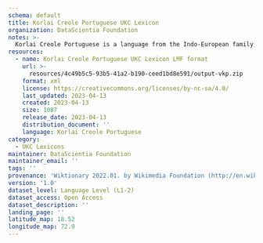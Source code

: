 ```yaml
---
schema: default
title: Korlai Creole Portuguese UKC Lexicon
organization: DataScientia Foundation
notes: >-
  Korlai Creole Portuguese is a language from the Indo-European family, spoken in Eurasia. The UKC Lexicon of Korlai Creole Portuguese is represented as a lexico-semantic network. It consists of words, word senses, synsets, as well as sense-level and synset-level relationships.
resources:
  - name: Korlai Creole Portuguese UKC Lexicon LMF format
    url: >-
      resources/4c49b5c5-93b5-41a2-b190-ceed1bd8e591/output-vkp.zip
    format: xml
    license: https://creativecommons.org/licenses/by-nc-sa/4.0/
    last_updated: 2023-04-13
    created: 2023-04-13
    size: 1087
    release_date: 2023-04-13
    distribution_document: ''
    language: Korlai Creole Portuguese
category:
  - UKC Lexicons
maintainer: DataScientia Foundation
maintainer_email: ''
tags: ''
provenance: 'Wiktionary 2022.01. by Wikimedia Foundation (http://en.wiktionary.org); Princeton WordNet 2.1 by Princeton University (https://wordnet.princeton.edu)'
version: '1.0'
dataset_level: Language Level (L1-2)
dataset_access: Open Access
dataset_description: ''
landing_page: ''
latitude_map: 18.52
longitude_map: 72.9
---
```

